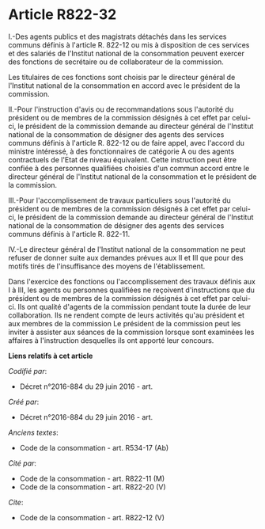 # Article R822-32

I.-Des agents publics et des magistrats détachés dans les services communs définis à l'article R. 822-12 ou mis à disposition
de ces services et des salariés de l'Institut national de la consommation peuvent exercer des fonctions de secrétaire ou de
collaborateur de la commission. 

Les titulaires de ces fonctions sont choisis par le directeur général de l'Institut national de la consommation en accord
avec le président de la commission. 

II.-Pour l'instruction d'avis ou de recommandations sous l'autorité du président ou de membres de la commission désignés à
cet effet par celui-ci, le président de la commission demande au directeur général de l'Institut national de la consommation
de désigner des agents des services communs définis à l'article R. 822-12 ou de faire appel, avec l'accord du ministre
intéressé, à des fonctionnaires de catégorie A ou des agents contractuels de l'Etat de niveau équivalent. Cette instruction
peut être confiée à des personnes qualifiées choisies d'un commun accord entre le directeur général de l'Institut national de
la consommation et le président de la commission. 

III.-Pour l'accomplissement de travaux particuliers sous l'autorité du président ou de membres de la commission désignés à
cet effet par celui-ci, le président de la commission demande au directeur général de l'Institut national de la consommation
de désigner des agents des services communs définis à l'article R. 822-11. 

IV.-Le directeur général de l'Institut national de la consommation ne peut refuser de donner suite aux demandes prévues aux
II et III que pour des motifs tirés de l'insuffisance des moyens de l'établissement. 

Dans l'exercice des fonctions ou l'accomplissement des travaux définis aux I à III, les agents ou personnes qualifiées ne
reçoivent d'instructions que du président ou de membres de la commission désignés à cet effet par celui-ci. Ils ont qualité
d'agents de la commission pendant toute la durée de leur collaboration. Ils ne rendent compte de leurs activités qu'au
président et aux membres de la commission Le président de la commission peut les inviter à assister aux séances de la
commission lorsque sont examinées les affaires à l'instruction desquelles ils ont apporté leur concours.

**Liens relatifs à cet article**

_Codifié par_:

  - Décret n°2016-884 du 29 juin 2016 - art.

_Créé par_:

  - Décret n°2016-884 du 29 juin 2016 - art.

_Anciens textes_:

  - Code de la consommation - art. R534-17 (Ab)

_Cité par_:

  - Code de la consommation - art. R822-11 (M)
  - Code de la consommation - art. R822-20 (V)

_Cite_:

  - Code de la consommation - art. R822-12 (V)

